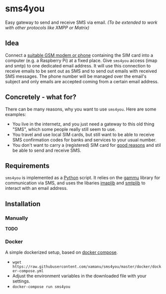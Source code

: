 # sms4you

Easy gateway to send and receive SMS via email. _(To be extended to work with other protocols like XMPP or Matrix)_


## Idea

Connect a [suitable GSM modem or phone](https://wammu.eu/phones/) containing the SIM card into a computer (e.g. a Raspberry Pi) at a fixed place. Give `sms4you` access (imap and smtp) to one dedicated email address. It will use this connection to receive emails to be sent out as SMS and to send out emails with received SMS messages. The phone number will be managed over the email's subject and only emails are accepted coming from a certain email address.


## Concretely - what for?

There can be many reasons, why you want to use `sms4you`. Here are some examples:

* You live in the internetz, and you just need a gateway to this old thing "SMS", which some people really still seem to use.
* You travel and use local SIM cards, but still want to be able to receive SMS confirmation codes for banks and services to your usual number.
* You don't want to carry a (registered) SIM card for [good reasons](https://www.theguardian.com/technology/2016/apr/19/ss7-hack-us-congressman-calls-texts-location-snooping) and stil be able to send and receive SMS.

## Requirements

`sms4you` is implemented as a [Python]() script. It relies on the [gammu](https://wammu.eu/gammu/) library for communication via SMS, and uses the libaries [imaplib](https://docs.python.org/2/library/imaplib.html) and [smtplib](https://docs.python.org/2/library/smtplib.html) to interact with an email address.


## Installation

### Manually

**TODO**

### Docker

A simple dockerized setup, based on [docker compose](https://docs.docker.com/compose/).

* `wget https://raw.githubusercontent.com/xamanu/sms4you/master/docker/docker-compose.yml`
* Adjust the environment variables in the downloaded file with your settings.
* `docker-compose run sms4you`
